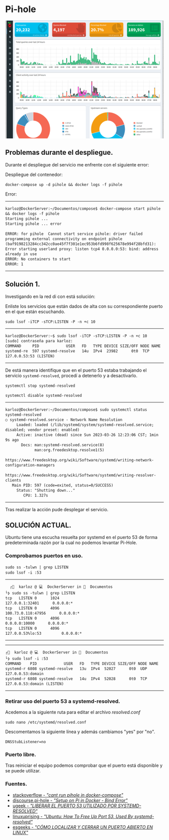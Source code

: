 # **Pi-hole**

![Pi-hole](Pihole.png)

## Problemas durante el despliegue.

Durante el despliegue del servicio me enfrente con el siguiente error:

Despliegue del contenedor:

`docker-compose up -d pihole && docker logs -f pihole` 

Error:
- - -
~~~
karloz@DockerServer:~/Documentos/compose$ docker-compose start pihole && docker logs -f pihole
Starting pihole ... 
Starting pihole ... error

ERROR: for pihole  Cannot start service pihole: driver failed programming external connectivity on endpoint pihole (baf9198213284cc342cc0ae45f7f301e1ec953b6fd998f625678e994f28bfd31): Error starting userland proxy: listen tcp4 0.0.0.0:53: bind: address already in use
ERROR: No containers to start
ERROR: 1
~~~
- - -

## **Solución 1.**

Investigando en la red di con está solución:

Enliste los servicios que están dados de alta con su correspondiente puerto en el que están escuchando.

`sudo lsof -iTCP -sTCP:LISTEN -P -n +c 10`

---
~~~
karloz@DockerServer:~$ sudo lsof -iTCP -sTCP:LISTEN -P -n +c 10
[sudo] contraseña para karloz: 
COMMAND     PID            USER   FD   TYPE DEVICE SIZE/OFF NODE NAME
systemd-re  597 systemd-resolve   14u  IPv4  23982      0t0  TCP 127.0.0.53:53 (LISTEN)
~~~
---

De está manera identifique que en el puerto 53 estaba trabajando el servicio `systemd-resolved`, procedí a detenerlo y a desactivarlo.

`systemctl stop systemd-resolved`

`systemctl disable systemd-resolved`

---
~~~
karloz@DockerServer:~/Documentos/compose$ sudo systemctl status systemd-resolved
○ systemd-resolved.service - Network Name Resolution
     Loaded: loaded (/lib/systemd/system/systemd-resolved.service; disabled; vendor preset: enabled)
     Active: inactive (dead) since Sun 2023-03-26 12:23:06 CST; 1min 9s ago
       Docs: man:systemd-resolved.service(8)
             man:org.freedesktop.resolve1(5)
             https://www.freedesktop.org/wiki/Software/systemd/writing-network-configuration-managers
             https://www.freedesktop.org/wiki/Software/systemd/writing-resolver-clients
   Main PID: 597 (code=exited, status=0/SUCCESS)
     Status: "Shutting down..."
        CPU: 1.327s
~~~
---

Tras realizar la acción pude desplegar el servicio.

## **SOLUCIÓN ACTUAL.**
Ubuntu tiene una escucha resuelta por systemd en el puerto 53 de forma predeterminada razón por la cual no podemos levantar Pi-Hole.

### **Comprobamos puertos en uso.**
`sudo ss -tulwn | grep LISTEN`  
`sudo lsof -i :53`  

---
~~~
  ┌💁  karloz @ 💻  DockerServer in 📁  Documentos
└❯ sudo ss -tulwn | grep LISTEN
tcp   LISTEN 0      1024                                     127.0.0.1:32401      0.0.0.0:*          
tcp   LISTEN 0      4096                                  100.73.0.118:47956      0.0.0.0:*          
tcp   LISTEN 0      4096                                       0.0.0.0:10000      0.0.0.0:*          
tcp   LISTEN 0      4096                                 127.0.0.53%lo:53         0.0.0.0:* 
~~~
---

---
~~~
┌💁  karloz @ 💻  DockerServer in 📁  Documentos
└❯ sudo lsof -i :53
COMMAND    PID            USER   FD   TYPE DEVICE SIZE/OFF NODE NAME
systemd-r 6808 systemd-resolve   13u  IPv4  52027      0t0  UDP 127.0.0.53:domain 
systemd-r 6808 systemd-resolve   14u  IPv4  52028      0t0  TCP 127.0.0.53:domain (LISTEN)
~~~
---

### **Retirar uso del puerto 53 a systemd-resolved.**

Acedemos a la siguiente ruta para editar el archivo *resolved.conf*

`sudo nano /etc/systemd/resolved.conf`

Descomentamos la siguiente línea y además cambiamos "yes" por "no".

`DNSStubListener=no`

### **Puerto libre.**
Tras reiniciar el equipo podemos comprobar que el puerto está disponible y se puede utilizar.

### **Fuentes.**

+ [stackoverflow - *"cant run pihole in docker-compose"*](https://stackoverflow.com/questions/64402111/cant-run-pihole-in-docker-compose)
+ [discourse.pi-hole - *"Setup on Pi in Docker - Bind Error"*](https://discourse.pi-hole.net/t/setup-on-pi-in-docker-bind-error/19137)
+ [ugeek - *"LIBERAR EL PUERTO 53 UTILIZADO POR SYSTEMD-RESOLVED"*](https://ugeek.github.io/blog/post/2023-01-17-liberar-el-puerto-53-utilizado-por-systemd-resolved.html)
+ [linuxuprising - *"Ubuntu: How To Free Up Port 53, Used By systemd-resolved"*](https://www.linuxuprising.com/2020/07/ubuntu-how-to-free-up-port-53-used-by.html)
+ [esgeeks - *"CÓMO LOCALIZAR Y CERRAR UN PUERTO ABIERTO EN LINUX"*](https://esgeeks.com/abrir-cerrar-puertos-linux/)
